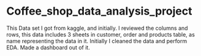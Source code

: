 # Coffee_shop_data_analysis_project
This Data set I got from kaggle, and initially.
I reviewed the columns and rows, this data includes 3 sheets in customer, order and products table, as name representing the data in it.
Initially I cleaned the data and perform EDA.
Made a dashboard out of it.
